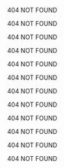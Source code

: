 

404 NOT FOUND


404 NOT FOUND


404 NOT FOUND


404 NOT FOUND


404 NOT FOUND


404 NOT FOUND


404 NOT FOUND


404 NOT FOUND


404 NOT FOUND


404 NOT FOUND


404 NOT FOUND


404 NOT FOUND


